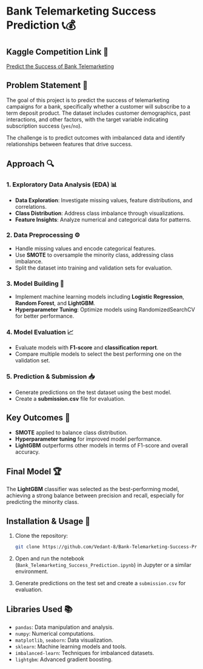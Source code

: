 # Bank Telemarketing Success Prediction 📞💰

## Kaggle Competition Link 🔗
[Predict the Success of Bank Telemarketing](https://www.kaggle.com/competitions/predict-the-success-of-bank-telemarketing)

## Problem Statement 📝
The goal of this project is to predict the success of telemarketing campaigns for a bank, specifically whether a customer will subscribe to a term deposit product. The dataset includes customer demographics, past interactions, and other factors, with the target variable indicating subscription success (`yes`/`no`).

The challenge is to predict outcomes with imbalanced data and identify relationships between features that drive success.

## Approach 🔍

### 1. **Exploratory Data Analysis (EDA)** 📊
- **Data Exploration**: Investigate missing values, feature distributions, and correlations.
- **Class Distribution**: Address class imbalance through visualizations.
- **Feature Insights**: Analyze numerical and categorical data for patterns.

### 2. **Data Preprocessing** ⚙️
- Handle missing values and encode categorical features.
- Use **SMOTE** to oversample the minority class, addressing class imbalance.
- Split the dataset into training and validation sets for evaluation.

### 3. **Model Building** 🤖
- Implement machine learning models including **Logistic Regression**, **Random Forest**, and **LightGBM**.
- **Hyperparameter Tuning**: Optimize models using RandomizedSearchCV for better performance.

### 4. **Model Evaluation** 📈
- Evaluate models with **F1-score** and **classification report**.
- Compare multiple models to select the best performing one on the validation set.

### 5. **Prediction & Submission** 📥
- Generate predictions on the test dataset using the best model.
- Create a **submission.csv** file for evaluation.

## Key Outcomes 🌟
- **SMOTE** applied to balance class distribution.
- **Hyperparameter tuning** for improved model performance.
- **LightGBM** outperforms other models in terms of F1-score and overall accuracy.

## Final Model 🏆
The **LightGBM** classifier was selected as the best-performing model, achieving a strong balance between precision and recall, especially for predicting the minority class.

## Installation & Usage 🚀

1. Clone the repository:
   ```bash
   git clone https://github.com/Vedant-8/Bank-Telemarketing-Success-Prediction.git
   ```

2. Open and run the notebook (`Bank_Telemarketing_Success_Prediction.ipynb`) in Jupyter or a similar environment.

3. Generate predictions on the test set and create a `submission.csv` for evaluation.

## Libraries Used 📚
- `pandas`: Data manipulation and analysis.
- `numpy`: Numerical computations.
- `matplotlib`, `seaborn`: Data visualization.
- `sklearn`: Machine learning models and tools.
- `imbalanced-learn`: Techniques for imbalanced datasets.
- `lightgbm`: Advanced gradient boosting.
